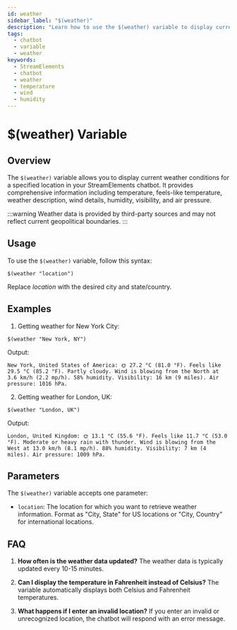 ```yaml
---
id: weather
sidebar_label: "$(weather)"
description: "Learn how to use the $(weather) variable to display current weather conditions for any location in your StreamElements chatbot."
tags:
  - chatbot
  - variable
  - weather
keywords:
  - StreamElements
  - chatbot
  - weather
  - temperature
  - wind
  - humidity
---
```


# $(weather) Variable

## Overview

The `$(weather)` variable allows you to display current weather conditions for a specified location in your StreamElements chatbot. It provides comprehensive information including temperature, feels-like temperature, weather description, wind details, humidity, visibility, and air pressure.

:::warning Weather data is provided by third-party sources and may not reflect current geopolitical boundaries. :::

## Usage

To use the `$(weather)` variable, follow this syntax:

```
$(weather "location")
```

Replace *location* with the desired city and state/country.

## Examples

1. Getting weather for New York City:

```
$(weather "New York, NY")
```

Output:
```
New York, United States of America: 🌞 27.2 °C (81.0 °F). Feels like 29.5 °C (85.2 °F). Partly cloudy. Wind is blowing from the North at 3.6 km/h (2.2 mp/h). 58% humidity. Visibility: 16 km (9 miles). Air pressure: 1016 hPa.
```

2. Getting weather for London, UK:

```
$(weather "London, UK")
```

Output:
```
London, United Kingdom: 🌞 13.1 °C (55.6 °F). Feels like 11.7 °C (53.0 °F). Moderate or heavy rain with thunder. Wind is blowing from the West at 13.0 km/h (8.1 mp/h). 88% humidity. Visibility: 7 km (4 miles). Air pressure: 1009 hPa.
```

## Parameters

The `$(weather)` variable accepts one parameter:

- `location`: The location for which you want to retrieve weather information. Format as "City, State" for US locations or "City, Country" for international locations.

## FAQ

1. **How often is the weather data updated?**
   The weather data is typically updated every 10-15 minutes.

2. **Can I display the temperature in Fahrenheit instead of Celsius?**
   The variable automatically displays both Celsius and Fahrenheit temperatures.

3. **What happens if I enter an invalid location?**
   If you enter an invalid or unrecognized location, the chatbot will respond with an error message.
